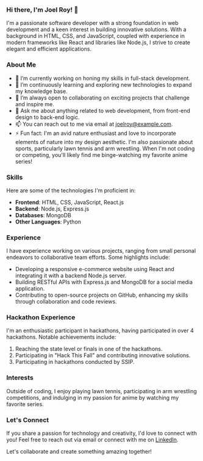 ### Hi there, I'm Joel Roy! 👋

I'm a passionate software developer with a strong foundation in web development and a keen interest in building innovative solutions. With a background in HTML, CSS, and JavaScript, coupled with experience in modern frameworks like React and libraries like Node.js, I strive to create elegant and efficient applications.

### About Me

- 🔭 I’m currently working on honing my skills in full-stack development.
- 🌱 I’m continuously learning and exploring new technologies to expand my knowledge base.
- 👯 I’m always open to collaborating on exciting projects that challenge and inspire me.
- 💬 Ask me about anything related to web development, from front-end design to back-end logic.
- 📫 You can reach out to me via email at [joelroy@example.com](mailto:joelroy@example.com).
- ⚡ Fun fact: I'm an avid nature enthusiast and love to incorporate elements of nature into my design aesthetic. I'm also passionate about sports, particularly lawn tennis and arm wrestling. When I'm not coding or competing, you'll likely find me binge-watching my favorite anime series!

### Skills

Here are some of the technologies I'm proficient in:

- **Frontend**: HTML, CSS, JavaScript, React.js
- **Backend**: Node.js, Express.js
- **Databases**: MongoDB
- **Other Languages**: Python

### Experience

I have experience working on various projects, ranging from small personal endeavors to collaborative team efforts. Some highlights include:

- Developing a responsive e-commerce website using React and integrating it with a backend Node.js server.
- Building RESTful APIs with Express.js and MongoDB for a social media application.
- Contributing to open-source projects on GitHub, enhancing my skills through collaboration and code reviews.

### Hackathon Experience

I'm an enthusiastic participant in hackathons, having participated in over 4 hackathons. Notable achievements include:

1. Reaching the state level or finals in one of the hackathons.
2. Participating in "Hack This Fall" and contributing innovative solutions.
3. Participating in hackathons conducted by SSIP.

### Interests

Outside of coding, I enjoy playing lawn tennis, participating in arm wrestling competitions, and indulging in my passion for anime by watching my favorite series.

### Let's Connect

If you share a passion for technology and creativity, I'd love to connect with you! Feel free to reach out via email or connect with me on [LinkedIn](https://www.linkedin.com/in/joel-roy-74198322b/).

Let's collaborate and create something amazing together!
